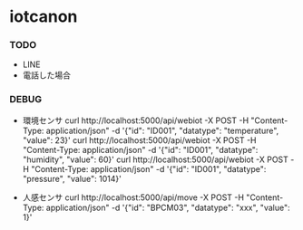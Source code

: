 # iotcanon
### TODO
- LINE
 - 電話した場合

### DEBUG
- 環境センサ
curl http://localhost:5000/api/webiot -X POST -H "Content-Type: application/json" -d '{"id": "ID001", "datatype": "temperature", "value": 23}'
curl http://localhost:5000/api/webiot -X POST -H "Content-Type: application/json" -d '{"id": "ID001", "datatype": "humidity", "value": 60}'
curl http://localhost:5000/api/webiot -X POST -H "Content-Type: application/json" -d '{"id": "ID001", "datatype": "pressure", "value": 1014}'

- 人感センサ
curl http://localhost:5000/api/move -X POST -H "Content-Type: application/json" -d '{"id": "BPCM03", "datatype": "xxx", "value": 1}'
